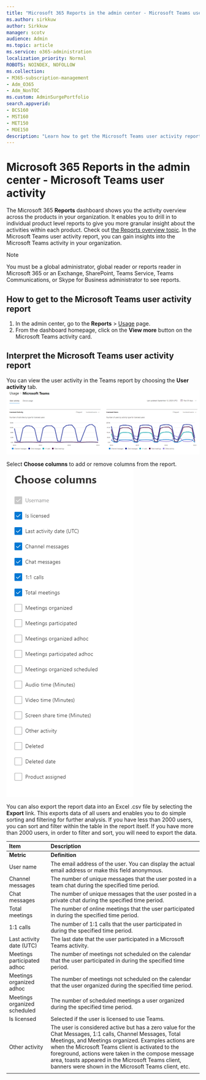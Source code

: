 ```yaml
---
title: "Microsoft 365 Reports in the admin center - Microsoft Teams user activity"
ms.author: sirkkuw
author: Sirkkuw
manager: scotv
audience: Admin
ms.topic: article
ms.service: o365-administration
localization_priority: Normal
ROBOTS: NOINDEX, NOFOLLOW
ms.collection: 
- M365-subscription-management
- Adm_O365
- Adm_NonTOC
ms.custom: AdminSurgePortfolio
search.appverid:
- BCS160
- MST160
- MET150
- MOE150
description: "Learn how to get the Microsoft Teams user activity report and gain insights into the Teams activity in your organization."
---
```


# Microsoft 365 Reports in the admin center - Microsoft Teams user activity

The Microsoft 365 **Reports** dashboard shows you the activity overview across the products in your organization. It enables you to drill in to individual product level reports to give you more granular insight about the activities within each product. Check out [the Reports overview topic](activity-reports.md). In the Microsoft Teams user activity report, you can gain insights into the Microsoft Teams activity in your organization.
  
> [!NOTE]
> You must be a global administrator, global reader or reports reader in Microsoft 365 or an Exchange, SharePoint, Teams Service, Teams Communications, or Skype for Business administrator to see reports.  
 
## How to get to the Microsoft Teams user activity report

1. In the admin center, go to the **Reports** \> <a href="https://go.microsoft.com/fwlink/p/?linkid=2074756" target="_blank">Usage</a> page.
2. From the dashboard homepage, click on the **View more** button on the Microsoft Teams activity card.
  
## Interpret the Microsoft Teams user activity report

You can view the user activity in the Teams report by choosing the **User activity** tab. <br/>![Microsoft 365 reports - Microsoft Teams user activity.](../../media/1011877f-3cf0-4417-9447-91d0b2312aab.png)

Select **Choose columns** to add or remove columns from the report.  <br/> ![Teams user activity report - choose columns](../../media/a1513028-cf09-4186-93a6-8a203cd22475.png)

You can also export the report data into an Excel .csv file by selecting the **Export** link. This exports data of all users and enables you to do simple sorting and filtering for further analysis. If you have less than 2000 users, you can sort and filter within the table in the report itself. If you have more than 2000 users, in order to filter and sort, you will need to export the data. 

|Item|Description|
|:-----|:-----|
|**Metric**|**Definition**|
|User name  <br/> |The email address of the user. You can display the actual email address or make this field anonymous.   <br/> |
|Channel messages   <br/> |The number of unique messages that the user posted in a team chat during the specified time period.  <br/> |
|Chat messages   <br/> |The number of unique messages that the user posted in a private chat during the specified time period.  <br/> |
|Total meetings   <br/> |The number of online meetings that the user participated in during the specified time period.  <br/> |
|1:1 calls   <br/> | The number of 1:1 calls that the user participated in during the specified time period.  <br/> |
|Last activity date (UTC)  <br/> |The last date that the user participated in a Microsoft Teams activity.<br/> |
|Meetings participated adhoc   <br/> | The number of  meetings not scheduled on the calendar that the user participated in during the specified time period.  <br/> |
|Meetings organized adhoc <br/> |The number of meetings not scheduled on the calendar that the user organized during the specified time period. <br/>|
|Meetings organized scheduled  <br/> |The number of scheduled meetings  a user organized during the specified time period.  <br/> |
|Is licensed |Selected if the user is licensed to use Teams.|
|Other activity|The user is considered active but has a zero value for the Chat Messages, 1:1 calls, Channel Messages, Total Meetings, and Meetings organized. Examples actions are when the Microsoft Teams client is activated to the foreground, actions were taken in the compose message area, toasts appeared in the Microsoft Teams client, banners were shown in the Microsoft Teams client, etc. |
|||